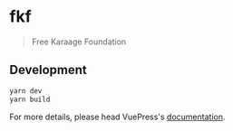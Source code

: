 # fkf

> Free Karaage Foundation

## Development

```bash
yarn dev
yarn build
```

For more details, please head VuePress's [documentation](https://v1.vuepress.vuejs.org/).

